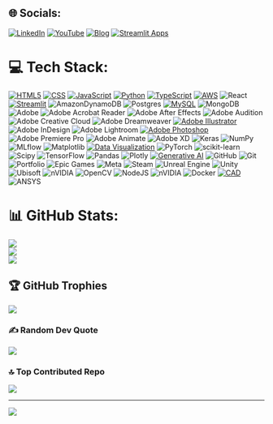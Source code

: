 
## 🌐 Socials:
[![LinkedIn](https://img.shields.io/badge/LinkedIn-%230077B5.svg?logo=linkedin&logoColor=white)](https://www.linkedin.com/in/samuelson-g-6052a1189/) [![YouTube](https://img.shields.io/badge/YouTube-%23FF0000.svg?logo=youtube&logoColor=white)](https://www.youtube.com/@SAMUELSONG-b4m) [![Blog](https://img.shields.io/badge/Blog-%23FF9900.svg?logo=blogspot&logoColor=white)](https://godwinthesaver.blogspot.com/) [![Streamlit Apps](https://img.shields.io/badge/Streamlit%20Apps-%23FE4B4B.svg?logo=streamlit&logoColor=white)](https://share.streamlit.io/user/samuelson777)
# 💻 Tech Stack:
[![HTML5](https://img.shields.io/badge/HTML-%23E34F26.svg?style=plastic&logo=html5&logoColor=white)](https://drive.google.com/file/d/13RRAnfSNd7iZpvYl9bVfE5G8Gf8vE7TP/view?usp=share_link) [![CSS](https://img.shields.io/badge/CSS-31A8FF.svg?style=plastic&logo=CSS&logoColor=white)](https://drive.google.com/file/d/1FC9xhf-tN3KCA76FY7AY6jFjYo6b5Ynj/view?usp=share_link) [![JavaScript](https://img.shields.io/badge/Javascript-%23323330.svg?style=plastic&logo=javascript&logoColor=%23F7DF1E)](https://drive.google.com/file/d/1TV84ZRmyw2c9qgw1k6EOBUNrah_1VUxY/view?usp=share_link) [![Python](https://img.shields.io/badge/Python-3670A0?style=plastic&logo=python&logoColor=ffdd54)](https://drive.google.com/file/d/1PjEHQHqZLLMLAfkHqLuKdTQ4Vg6jL-PY/view?usp=share_link) [![TypeScript](https://img.shields.io/badge/Typescript-%23007ACC.svg?style=plastic&logo=typescript&logoColor=white)](https://drive.google.com/file/d/1W3x5dRjyvZRd5BdJeFmkTjsxGSzeQhMw/view?usp=share_link) [![AWS](https://img.shields.io/badge/AWS-%23FF9900.svg?style=plastic&logo=aws&logoColor=white)](https://www.guvi.in/share-certificate/g711G7Q52sP6b29562) ![React](https://img.shields.io/badge/React-%2320232a.svg?style=plastic&logo=react&logoColor=%2361DAFB) [![Streamlit](https://img.shields.io/badge/Streamlit-%23FE4B4B.svg?style=plastic&logo=streamlit&logoColor=white)](https://share.streamlit.io/user/samuelson777) ![AmazonDynamoDB](https://img.shields.io/badge/Amazon%20DynamoDB-4053D6?style=plastic&logo=amazon%20dynamodb&logoColor=white) ![Postgres](https://img.shields.io/badge/Postgres-%23316192.svg?style=plastic&logo=postgresql&logoColor=white) [![MySQL](https://img.shields.io/badge/MySQL-4479A1.svg?style=plastic&logo=mysql&logoColor=white)](https://drive.google.com/file/d/1pzBe2Db9KuGrJ2L6MI6b85gn-g4hqHjK/view?usp=share_link) ![MongoDB](https://img.shields.io/badge/MongoDB-%234ea94b.svg?style=plastic&logo=mongodb&logoColor=white) ![Adobe](https://img.shields.io/badge/Adobe-%23FF0000.svg?style=plastic&logo=adobe&logoColor=white) ![Adobe Acrobat Reader](https://img.shields.io/badge/Adobe%20Acrobat%20Reader-EC1C24.svg?style=plastic&logo=adobe%20acrobat%20reader&logoColor=white) ![Adobe After Effects](https://img.shields.io/badge/Adobe%20After%20Effects-9999FF.svg?style=plastic&logo=adobe%20after%20effects&logoColor=white) ![Adobe Audition](https://img.shields.io/badge/Adobe%20Audition-9999FF.svg?style=plastic&logo=adobe%20audition&logoColor=white) ![Adobe Creative Cloud](https://img.shields.io/badge/Adobe%20Creative%20Cloud-DA1F26.svg?style=plastic&logo=adobe%20creative%20cloud&logoColor=white) ![Adobe Dreamweaver](https://img.shields.io/badge/Adobe%20Dreamweaver-FF61F6.svg?style=plastic&logo=adobe%20dreamweaver&logoColor=white) [![Adobe Illustrator](https://img.shields.io/badge/Adobe%20Illustrator-%23FF9A00.svg?style=plastic&logo=adobe%20illustrator&logoColor=white)](https://www.guvi.in/share-certificate/p4b8383DO0K42795k1) ![Adobe InDesign](https://img.shields.io/badge/Adobe%20InDesign-49021F?style=plastic&logo=adobe%20indesign&logoColor=FF3366) ![Adobe Lightroom](https://img.shields.io/badge/Adobe%20Lightroom-31A8FF.svg?style=plastic&logo=adobe%20lightroom&logoColor=white) [![Adobe Photoshop](https://img.shields.io/badge/Adobe%20Photoshop-%2331A8FF.svg?style=plastic&logo=adobe%20photoshop&logoColor=white)](https://www.guvi.in/share-certificate/F83333YZ195g285EP7) ![Adobe Premiere Pro](https://img.shields.io/badge/Adobe%20Premiere%20Pro-9999FF.svg?style=plastic&logo=adobe%20premiere%20pro&logoColor=white) ![Adobe Animate](https://img.shields.io/badge/Adobe%20Animate-9999FF.svg?style=plastic&logo=adobe%20animate&logoColor=white) ![Adobe XD](https://img.shields.io/badge/Adobe%20XD-470137?style=plastic&logo=adobe%20xd&logoColor=#FF61F6) ![Keras](https://img.shields.io/badge/Keras-%23D00000.svg?style=plastic&logo=keras&logoColor=white) ![NumPy](https://img.shields.io/badge/NumPy-%23013243.svg?style=plastic&logo=numpy&logoColor=white) ![MLflow](https://img.shields.io/badge/MLflow-%23d9ead3.svg?style=plastic&logo=mlflow&logoColor=blue) ![Matplotlib](https://img.shields.io/badge/Matplotlib-%23ffffff.svg?style=plastic&logo=matplotlib&logoColor=black) [![Data Visualization](https://img.shields.io/badge/Data%20Visualization-%23007ACC.svg?style=plastic&logo=data%20visualization&logoColor=white)](https://www.sololearn.com/certificates/CC-T8T8SQOJ) ![PyTorch](https://img.shields.io/badge/PyTorch-%23EE4C2C.svg?style=plastic&logo=pytorch&logoColor=white) ![scikit-learn](https://img.shields.io/badge/Scikit%20Learn-%23F7931E.svg?style=plastic&logo=scikit%20learn&logoColor=white) ![Scipy](https://img.shields.io/badge/SciPy-%230C55A5.svg?style=plastic&logo=scipy&logoColor=%white) ![TensorFlow](https://img.shields.io/badge/TensorFlow-%23FF6F00.svg?style=plastic&logo=tensorflow&logoColor=white) ![Pandas](https://img.shields.io/badge/Pandas-%23150458.svg?style=plastic&logo=pandas&logoColor=white) ![Plotly](https://img.shields.io/badge/Plotly-%233F4F75.svg?style=plastic&logo=plotly&logoColor=white) [![Generative AI](https://img.shields.io/badge/Genarative%20AI-%2331A8FF.svg?style=plastic&logo=generative%20ai&logoColor=white)](https://www.sololearn.com/certificates/CC-SEEG5UV2) ![GitHub](https://img.shields.io/badge/Github-%23121011.svg?style=plastic&logo=github&logoColor=white) ![Git](https://img.shields.io/badge/Git-%23F05033.svg?style=plastic&logo=git&logoColor=white) ![Portfolio](https://img.shields.io/badge/Portfolio-%23000000.svg?style=plastic&logo=firefox&logoColor=#FF7139) ![Epic Games](https://img.shields.io/badge/Epic%20Games-%23313131.svg?style=plastic&logo=epicgames&logoColor=white) ![Meta](https://img.shields.io/badge/Meta-%230467DF.svg?style=plastic&logo=meta&logoColor=white) ![Steam](https://img.shields.io/badge/Steam-%23000000.svg?style=plastic&logo=steam&logoColor=white) ![Unreal Engine](https://img.shields.io/badge/Unreal%20Engine-%23313131.svg?style=plastic&logo=unreal%20engine&logoColor=white) ![Unity](https://img.shields.io/badge/Unity-%23000000.svg?style=plastic&logo=unity&logoColor=white) ![Ubisoft](https://img.shields.io/badge/Ubisoft-%23F5F5F5.svg?style=plastic&logo=ubisoft&logoColor=black) ![nVIDIA](https://img.shields.io/badge/nVIDIA-%2376B900.svg?style=plastic&logo=nvidia&logoColor=white) ![OpenCV](https://img.shields.io/badge/OpenCV-%23white.svg?style=plastic&logo=opencv&logoColor=white) ![NodeJS](https://img.shields.io/badge/Node%20JS-6DA55F?style=plastic&logo=nodejs&logoColor=white) ![nVIDIA](https://img.shields.io/badge/Cuda-000000.svg?style=plastic&logo=nvidia&logoColor=green) ![Docker](https://img.shields.io/badge/Docker-%230db7ed.svg?style=plastic&logo=docker&logoColor=white) [![CAD](https://img.shields.io/badge/CAD-%23E34F26.svg?style=plastic&logo=autocad&logoColor=white)](https://www.guvi.in/share-certificate/602EsY80716235y2J0) ![ANSYS](https://img.shields.io/badge/ANSYS-%23FF9900.svg?style=plastic&logo=ansys&logoColor=white)
# 📊 GitHub Stats:
![](https://github-readme-stats.vercel.app/api?username=Samuelson777&theme=dark&hide_border=false&include_all_commits=false&count_private=false)<br/>
![](https://github-readme-streak-stats.herokuapp.com/?user=Samuelson777&theme=dark&hide_border=false)<br/>
![](https://github-readme-stats.vercel.app/api/top-langs/?username=Samuelson777&theme=dark&hide_border=false&include_all_commits=false&count_private=false&layout=compact)

## 🏆 GitHub Trophies
![](https://github-profile-trophy.vercel.app/?username=Samuelson777&theme=radical&no-frame=false&no-bg=true&margin-w=4)

### ✍️ Random Dev Quote
![](https://quotes-github-readme.vercel.app/api?type=horizontal&theme=radical)

### 🔝 Top Contributed Repo
![](https://github-contributor-stats.vercel.app/api?username=Samuelson777&limit=5&theme=dark&combine_all_yearly_contributions=true)

---
[![](https://visitcount.itsvg.in/api?id=Samuelson777&icon=0&color=0)](https://visitcount.itsvg.in)
